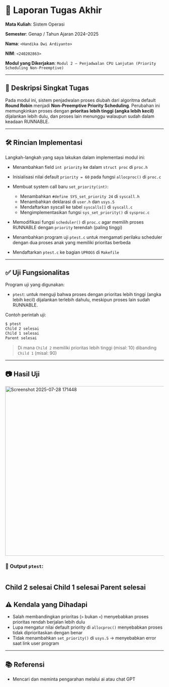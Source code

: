 # 📝 Laporan Tugas Akhir

**Mata Kuliah**: Sistem Operasi

**Semester**: Genap / Tahun Ajaran 2024–2025

**Nama**: `<Handika Dwi Ardiyanto>`

**NIM**: `<240202863>`

**Modul yang Dikerjakan**:
`Modul 2 – Penjadwalan CPU Lanjutan (Priority Scheduling Non-Preemptive)`

---

## 📌 Deskripsi Singkat Tugas

Pada modul ini, sistem penjadwalan proses diubah dari algoritma default **Round Robin** menjadi **Non-Preemptive Priority Scheduling**. Perubahan ini memungkinkan proses dengan **prioritas lebih tinggi (angka lebih kecil)** dijalankan lebih dulu, dan proses lain menunggu walaupun sudah dalam keadaan RUNNABLE.

---

## 🛠️ Rincian Implementasi

Langkah-langkah yang saya lakukan dalam implementasi modul ini:

* Menambahkan field `int priority` ke dalam `struct proc` di `proc.h`
* Inisialisasi nilai default `priority = 60` pada fungsi `allocproc()` di `proc.c`
* Membuat system call baru `set_priority(int)`:

  * Menambahkan `#define SYS_set_priority 24` di `syscall.h`
  * Menambahkan deklarasi di `user.h` dan `usys.S`
  * Mendaftarkan syscall ke tabel `syscalls[]` di `syscall.c`
  * Mengimplementasikan fungsi `sys_set_priority()` di `sysproc.c`
* Memodifikasi fungsi `scheduler()` di `proc.c` agar memilih proses RUNNABLE dengan `priority` terendah (paling tinggi)
* Menambahkan program uji `ptest.c` untuk mengamati perilaku scheduler dengan dua proses anak yang memiliki prioritas berbeda
* Mendaftarkan `ptest.c` ke bagian `UPROGS` di `Makefile`

---

## ✅ Uji Fungsionalitas

Program uji yang digunakan:

* `ptest`: untuk menguji bahwa proses dengan prioritas lebih tinggi (angka lebih kecil) dijalankan terlebih dahulu, meskipun proses lain sudah RUNNABLE.

Contoh perintah uji:

```bash
$ ptest
Child 2 selesai
Child 1 selesai
Parent selesai
```

> Di mana `Child 2` memiliki prioritas lebih tinggi (misal: 10) dibanding `Child 1` (misal: 90)

---

## 📷 Hasil Uji
<img width="960" height="540" alt="Screenshot 2025-07-28 171448" src="https://github.com/user-attachments/assets/db284e06-413a-492f-9ee2-b29d0472c56e" />


### 📍 Output `ptest`:

```
```
Child 2 selesai
Child 1 selesai
Parent selesai
---

## ⚠️ Kendala yang Dihadapi

* Salah membandingkan prioritas (`>` bukan `<`) menyebabkan proses prioritas rendah berjalan lebih dulu
* Lupa mengatur nilai default priority di `allocproc()` menyebabkan proses tidak diprioritaskan dengan benar
* Tidak menambahkan `set_priority()` di `usys.S` → menyebabkan error saat link user program

---

## 📚 Referensi

* Mencari dan meminta pengarahan melalui ai atau chat GPT
